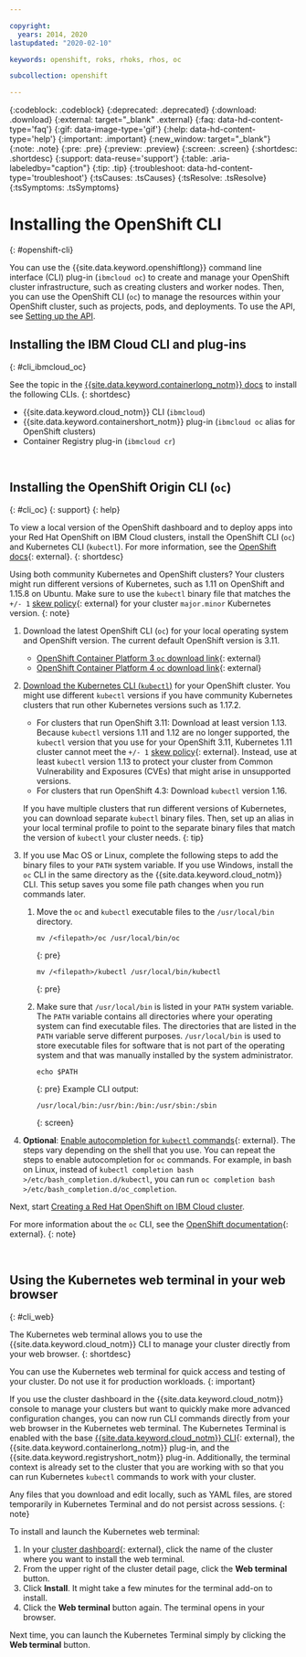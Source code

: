 ```yaml
---

copyright:
  years: 2014, 2020
lastupdated: "2020-02-10"

keywords: openshift, roks, rhoks, rhos, oc

subcollection: openshift

---
```


{:codeblock: .codeblock}
{:deprecated: .deprecated}
{:download: .download}
{:external: target="_blank" .external}
{:faq: data-hd-content-type='faq'}
{:gif: data-image-type='gif'}
{:help: data-hd-content-type='help'}
{:important: .important}
{:new_window: target="_blank"}
{:note: .note}
{:pre: .pre}
{:preview: .preview}
{:screen: .screen}
{:shortdesc: .shortdesc}
{:support: data-reuse='support'}
{:table: .aria-labeledby="caption"}
{:tip: .tip}
{:troubleshoot: data-hd-content-type='troubleshoot'}
{:tsCauses: .tsCauses}
{:tsResolve: .tsResolve}
{:tsSymptoms: .tsSymptoms}


# Installing the OpenShift CLI
{: #openshift-cli}

You can use the {{site.data.keyword.openshiftlong}} command line interface (CLI) plug-in (`ibmcloud oc`) to create and manage your OpenShift cluster infrastructure, such as creating clusters and worker nodes. Then, you can use the OpenShift CLI (`oc`) to manage the resources within your OpenShift cluster, such as projects, pods, and deployments. To use the API, see [Setting up the API](/docs/openshift?topic=openshift-cs_api_install).

## Installing the IBM Cloud CLI and plug-ins
{: #cli_ibmcloud_oc}

See the topic in the [{{site.data.keyword.containerlong_notm}} docs](/docs/containers?topic=containers-cs_cli_install#cs_cli_install_steps) to install the following CLIs.
{: shortdesc}

* {{site.data.keyword.cloud_notm}} CLI (`ibmcloud`)
* {{site.data.keyword.containershort_notm}} plug-in (`ibmcloud oc` alias for OpenShift clusters)
* Container Registry plug-in (`ibmcloud cr`)

<br />


## Installing the OpenShift Origin CLI (`oc`)
{: #cli_oc}
{: support}
{: help}

To view a local version of the OpenShift dashboard and to deploy apps into your Red Hat OpenShift on IBM Cloud clusters, install the OpenShift CLI (`oc`) and Kubernetes CLI (`kubectl`). For more information, see the [OpenShift docs](https://docs.openshift.com/container-platform/4.3/cli_reference/openshift_cli/getting-started-cli.html){: external}.
{: shortdesc}

Using both community Kubernetes and OpenShift clusters? Your clusters might run different versions of Kubernetes, such as 1.11 on OpenShift and 1.15.8 on Ubuntu. Make sure to use the `kubectl` binary file that matches the `+/- 1` [skew policy](https://kubernetes.io/docs/setup/release/version-skew-policy/){: external} for your cluster `major.minor` Kubernetes version. 
{: note}

1.  Download the latest OpenShift CLI (`oc`) for your local operating system and OpenShift version. The current default OpenShift version is 3.11.

    *   [OpenShift Container Platform 3 `oc` download link](https://mirror.openshift.com/pub/openshift-v3/clients/){: external}
    *   [OpenShift Container Platform 4 `oc` download link](https://mirror.openshift.com/pub/openshift-v4/clients/oc/){: external}

2.  [Download the Kubernetes CLI (`kubectl`)](/docs/containers?topic=containers-cs_cli_install#kubectl) for your OpenShift cluster. You might use different `kubectl` versions if you have community Kubernetes clusters that run other Kubernetes versions such as 1.17.2.

    *  For clusters that run OpenShift 3.11: Download at least version 1.13. Because `kubectl` versions 1.11 and 1.12 are no longer supported, the `kubectl` version that you use for your OpenShift 3.11, Kubernetes 1.11 cluster cannot meet the `+/- 1` [skew policy](https://kubernetes.io/docs/setup/release/version-skew-policy/){: external}. Instead, use at least `kubectl` version 1.13 to protect your cluster from Common Vulnerability and Exposures (CVEs) that might arise in unsupported versions.
    * For clusters that run OpenShift 4.3: Download `kubectl` version 1.16.

    If you have multiple clusters that run different versions of Kubernetes, you can download separate `kubectl` binary files. Then, set up an alias in your local terminal profile to point to the separate binary files that match the version of `kubectl` your cluster needs.
    {: tip}

3.  If you use Mac OS or Linux, complete the following steps to add the binary files to your `PATH` system variable. If you use Windows, install the `oc` CLI in the same directory as the {{site.data.keyword.cloud_notm}} CLI. This setup saves you some file path changes when you run commands later.
    1.  Move the `oc` and `kubectl` executable files to the `/usr/local/bin` directory.
        ```
        mv /<filepath>/oc /usr/local/bin/oc
        ```
        {: pre}

        ```
        mv /<filepath>/kubectl /usr/local/bin/kubectl
        ```
        {: pre}

    2.  Make sure that `/usr/local/bin` is listed in your `PATH` system variable. The `PATH` variable contains all directories where your operating system can find executable files. The directories that are listed in the `PATH` variable serve different purposes. `/usr/local/bin` is used to store executable files for software that is not part of the operating system and that was manually installed by the system administrator.
        ```
        echo $PATH
        ```
        {: pre}
        Example CLI output:
        ```
        /usr/local/bin:/usr/bin:/bin:/usr/sbin:/sbin
        ```
        {: screen}
4.  **Optional**: [Enable autocompletion for `kubectl` commands](https://kubernetes.io/docs/tasks/tools/install-kubectl/#enabling-shell-autocompletion){: external}. The steps vary depending on the shell that you use. You can repeat the steps to enable autocompletion for `oc` commands. For example, in bash on Linux, instead of `kubectl completion bash >/etc/bash_completion.d/kubectl`, you can run `oc completion bash >/etc/bash_completion.d/oc_completion`.

Next, start [Creating a Red Hat OpenShift on IBM Cloud cluster](/docs/openshift?topic=openshift-openshift_tutorial).

For more information about the `oc` CLI, see the [OpenShift documentation](https://docs.openshift.com/container-platform/4.3/cli_reference/openshift_cli/getting-started-cli.html){: external}.
{: note}

<br />


## Using the Kubernetes web terminal in your web browser
{: #cli_web}

The Kubernetes web terminal allows you to use the {{site.data.keyword.cloud_notm}} CLI to manage your cluster directly from your web browser.
{: shortdesc}

You can use the Kubernetes web terminal for quick access and testing of your cluster. Do not use it for production workloads.
{: important}

If you use the cluster dashboard in the {{site.data.keyword.cloud_notm}} console to manage your clusters but want to quickly make more advanced configuration changes, you can now run CLI commands directly from your web browser in the Kubernetes web terminal. The Kubernetes Terminal is enabled with the base [{{site.data.keyword.cloud_notm}} CLI](/docs/cli?topic=cloud-cli-getting-started){: external}, the {{site.data.keyword.containerlong_notm}} plug-in, and the {{site.data.keyword.registryshort_notm}} plug-in. Additionally, the terminal context is already set to the cluster that you are working with so that you can run Kubernetes `kubectl` commands to work with your cluster.

Any files that you download and edit locally, such as YAML files, are stored temporarily in Kubernetes Terminal and do not persist across sessions.
{: note}

To install and launch the Kubernetes web terminal:

1. In your [cluster dashboard](https://cloud.ibm.com/kubernetes/clusters){: external}, click the name of the cluster where you want to install the web terminal.
2.  From the upper right of the cluster detail page, click the **Web terminal** button.
3.  Click **Install**. It might take a few minutes for the terminal add-on to install.
4.  Click the **Web terminal** button again. The terminal opens in your browser.

Next time, you can launch the Kubernetes Terminal simply by clicking the **Web terminal** button.
